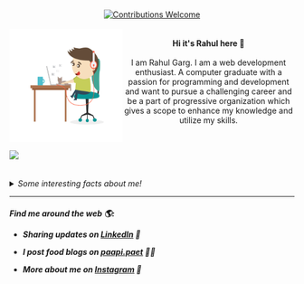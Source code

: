 <p align="center">
<br/><a href="#contributing"><img alt="Contributions Welcome" src="https://img.shields.io/badge/contributions-welcome-brightgreen?style=for-the-badge&labelColor=black&logo=github"></a><br/> <br/>
<img src="https://github.com/rgarg886/rgarg886/blob/master/typing.gif" alt="Face" width="200" height="200" style="float:left">
  <br>
  <b> Hi it's Rahul here 👋</b>
  <br/><br/>I am Rahul Garg. I am a web development enthusiast. A computer graduate with a passion for programming and development and want to pursue a challenging career and be a part of progressive organization which gives a scope to enhance my knowledge and utilize my skills.
</p>
<br>

![](https://github-readme-stats.vercel.app/api?username=rgarg886&show_icons=true&hide_border=true)

<br>
<details>
  <summary><i>Some interesting facts about me!</i></summary>
  <br>
  
- ✍️ I have completed my Graduation Degree in Bachelors in Computer Applications.
  
- 💻 I’m a Web Development Enthusiast and I am working on projects related to it.

- 👯 I love experimenting with new technologies and building small projects.

- 🔭 Hobby : Blogging and Organizing Events.
  
- 💬 Ask me about any advices u want..

- 📫 How to reach me: rgarg886@gmail.com

- ⚡ Fun fact: I love to network with new people and I never say no to others. 

- 😄 My Portfolio Profile : rgarg886.github.io
</details>

<hr>
 <p align="center">
    
   
   <H5> Find me around the web 🌎:

- Sharing updates on <a href="https://www.linkedin.com/in/rahul886/">LinkedIn</a> 💼 
- I post food blogs on <a href="https://www.instagram.com/paapi.paet_">paapi.paet</a> ✍🏾
- More about me on <a href="https://www.instagram.com/rahulgarg.__">Instagram</a> 🏓 </H5>  

  </p>
